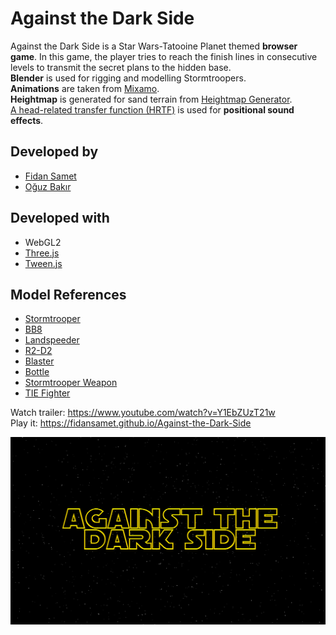 # Against the Dark Side
Against the Dark Side is a Star Wars-Tatooine Planet themed **browser game**. In this game, the player tries to reach the finish lines in consecutive levels to transmit the secret plans to the hidden base.  
**Blender** is used for rigging and modelling Stormtroopers.  
**Animations** are taken from [Mixamo](https://www.mixamo.com).  
**Heightmap** is generated for sand terrain from [Heightmap Generator](https://thealpacajumps.neocities.org/heightmap/).  
[A head-related transfer function (HRTF)](https://en.wikipedia.org/wiki/Head-related_transfer_function) is used for **positional sound effects**.

## Developed by
- [Fidan Samet](https://github.com/fidansamet)
- [Oğuz Bakır](https://github.com/oguzbakir)

## Developed with
- WebGL2
- [Three.js](https://github.com/mrdoob/three.js/)
- [Tween.js](https://github.com/tweenjs/tween.js/)

## Model References
- [Stormtrooper](https://clara.io/view/482639ab-1b62-4704-80dc-f7f019d857cb#)
- [BB8](https://sketchfab.com/3d-models/the-force-awakens-lowpoly-be3cf507c06943809ad779a1a72a044d)
- [Landspeeder](https://sketchfab.com/3d-models/star-wars-x-34-landspeeder-free-3adfdc41c67f4731910800404ba97b4e)
- [R2-D2](https://clara.io/view/1571df52-a48a-45a9-aeb3-9b2197a90fd6)
- [Blaster](https://sketchfab.com/3d-models/han-solos-dl-44-blaster-b7a11720c2254c92ac97874a40c0e815)
- [Bottle](https://clara.io/view/1feba15b-4af5-4b51-8854-6dfb8d59694f)
- [Stormtrooper Weapon](https://clara.io/view/21c110f9-e28e-4eae-af01-f9572e8f121e)
- [TIE Fighter](https://clara.io/view/4a8bf2a3-f47a-44f2-b117-f443dc076400)

Watch trailer: <https://www.youtube.com/watch?v=Y1EbZUzT21w>  
Play it: <https://fidansamet.github.io/Against-the-Dark-Side>

![Logo](img/logo.png)
